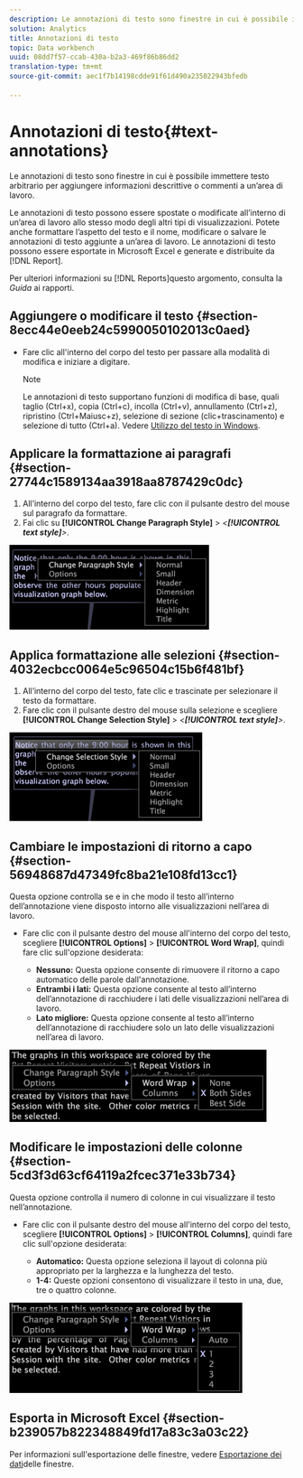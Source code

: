 ```yaml
---
description: Le annotazioni di testo sono finestre in cui è possibile immettere testo arbitrario per aggiungere informazioni descrittive o commenti a un’area di lavoro.
solution: Analytics
title: Annotazioni di testo
topic: Data workbench
uuid: 08dd7f57-ccab-430a-b2a3-469f86b86dd2
translation-type: tm+mt
source-git-commit: aec1f7b14198cdde91f61d490a235022943bfedb

---
```



# Annotazioni di testo{#text-annotations}

Le annotazioni di testo sono finestre in cui è possibile immettere testo arbitrario per aggiungere informazioni descrittive o commenti a un’area di lavoro.

Le annotazioni di testo possono essere spostate o modificate all’interno di un’area di lavoro allo stesso modo degli altri tipi di visualizzazioni. Potete anche formattare l’aspetto del testo e il nome, modificare o salvare le annotazioni di testo aggiunte a un’area di lavoro. Le annotazioni di testo possono essere esportate in Microsoft Excel e generate e distribuite da [!DNL Report].

Per ulteriori informazioni su [!DNL Reports]questo argomento, consulta la *Guida* ai rapporti.

## Aggiungere o modificare il testo {#section-8ecc44e0eeb24c5990050102013c0aed}

* Fare clic all&#39;interno del corpo del testo per passare alla modalità di modifica e iniziare a digitare.

   >[!NOTE]
   >
   >Le annotazioni di testo supportano funzioni di modifica di base, quali taglio (Ctrl+x), copia (Ctrl+c), incolla (Ctrl+v), annullamento (Ctrl+z), ripristino (Ctrl+Maiusc+z), selezione di sezione (clic+trascinamento) e selezione di tutto (Ctrl+a). Vedere [Utilizzo del testo in Windows](../../../../home/c-get-started/c-wk-win-wksp/c-work-text-win.md#concept-f1222434bf954767808e94b955945c8d).

## Applicare la formattazione ai paragrafi {#section-27744c1589134aa3918aa8787429c0dc}

1. All’interno del corpo del testo, fare clic con il pulsante destro del mouse sul paragrafo da formattare.
1. Fai clic su **[!UICONTROL Change Paragraph Style]** > *&lt;**[!UICONTROL text style]**>*.

![](assets/mnu_Text_Paragraph.png)

## Applica formattazione alle selezioni {#section-4032ecbcc0064e5c96504c15b6f481bf}

1. All’interno del corpo del testo, fate clic e trascinate per selezionare il testo da formattare.
1. Fare clic con il pulsante destro del mouse sulla selezione e scegliere **[!UICONTROL Change Selection Style]** > *&lt;**[!UICONTROL text style]**>*.

![](assets/mnu_Text_Selection.png)

## Cambiare le impostazioni di ritorno a capo {#section-56948687d47349fc8ba21e108fd13cc1}

Questa opzione controlla se e in che modo il testo all’interno dell’annotazione viene disposto intorno alle visualizzazioni nell’area di lavoro.

* Fare clic con il pulsante destro del mouse all&#39;interno del corpo del testo, scegliere **[!UICONTROL Options]** > **[!UICONTROL Word Wrap]**, quindi fare clic sull&#39;opzione desiderata:

   * **Nessuno:** Questa opzione consente di rimuovere il ritorno a capo automatico delle parole dall&#39;annotazione.
   * **Entrambi i lati:** Questa opzione consente al testo all’interno dell’annotazione di racchiudere i lati delle visualizzazioni nell’area di lavoro.
   * **Lato migliore:** Questa opzione consente al testo all’interno dell’annotazione di racchiudere solo un lato delle visualizzazioni nell’area di lavoro.

![](assets/mnu_Text_OptionsWrap.png)

## Modificare le impostazioni delle colonne {#section-5cd3f3d63cf64119a2fcec371e33b734}

Questa opzione controlla il numero di colonne in cui visualizzare il testo nell’annotazione.

* Fare clic con il pulsante destro del mouse all&#39;interno del corpo del testo, scegliere **[!UICONTROL Options]** > **[!UICONTROL Columns]**, quindi fare clic sull&#39;opzione desiderata:

   * **Automatico:** Questa opzione seleziona il layout di colonna più appropriato per la larghezza e la lunghezza del testo.
   * **1-4:** Queste opzioni consentono di visualizzare il testo in una, due, tre o quattro colonne.

![](assets/mnu_Text_OptionsColumns.png)

## Esporta in Microsoft Excel {#section-b239057b822348849fd17a83c3a03c22}

Per informazioni sull&#39;esportazione delle finestre, vedere [Esportazione dei dati](../../../../home/c-get-started/c-wk-win-wksp/c-exp-win-data.md#concept-8df61d64ed434cc5a499023c44197349)delle finestre.
